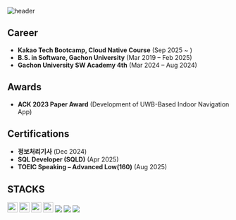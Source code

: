 <!--
**yseo14/yseo14** is a ✨ _special_ ✨ repository because its `README.md` (this file) appears on your GitHub profile.

Here are some ideas to get you started:

- 🔭 I’m currently working on ...
- 🌱 I’m currently learning ...
- 👯 I’m looking to collaborate on ...
- 🤔 I’m looking for help with ...
- 💬 Ask me about ...
- 📫 How to reach me: ...
- 😄 Pronouns: ...
- ⚡ Fun fact: ...
-->
![header](https://capsule-render.vercel.app/api?type=waving&color=gradient&height=200&section=header&text=Yoonseo%20Lee)

## Career
* **Kakao Tech Bootcamp, Cloud Native Course** (Sep 2025 ~ )
* **B.S. in Software, Gachon University** (Mar 2019 – Feb 2025)
* **Gachon University SW Academy 4th** (Mar 2024 – Aug 2024)

## Awards
* **ACK 2023 Paper Award** (Development of UWB-Based Indoor Navigation App)

## Certifications
* **정보처리기사** (Dec 2024)
* **SQL Developer (SQLD)** (Apr 2025)
* **TOEIC Speaking – Advanced Low(160)** (Aug 2025)

## STACKS
<img src="https://img.shields.io/badge/java-007396?style=for-the-badge&logo=java&logoColor=white" width=auto height=23px/>

<img src="https://img.shields.io/badge/spring-6DB33F?style=for-the-badge&logo=spring&logoColor=white" width=auto height=23px/>
<img src="https://img.shields.io/badge/SpringBoot-6DB33F?style=flat-square&logo=SpringBoot&logoColor=FFFFFF" width=auto height=23px/>

<img src="https://img.shields.io/badge/mysql-4479A1?style=for-the-badge&logo=mysql&logoColor=white" width=auto height=23px/>
<img src="https://img.shields.io/badge/PostgreSQL-4169E1?style=flat-square&logo=PostgreSQL&logoColor=white"/>



<img src="https://img.shields.io/badge/Git-F05032?style=flat-square&logo=Git&logoColor=white"/>
<img src="https://img.shields.io/badge/GitHub-181717?style=flat-square&logo=GitHub&logoColor=white"/>

